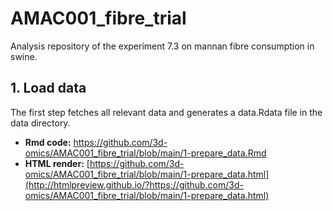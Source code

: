 # AMAC001_fibre_trial
Analysis repository of the experiment 7.3 on mannan fibre consumption in swine.

## 1. Load data

The first step fetches all relevant data and generates a data.Rdata file in the data directory. 

- **Rmd code:** https://github.com/3d-omics/AMAC001_fibre_trial/blob/main/1-prepare_data.Rmd
- **HTML render:** [https://github.com/3d-omics/AMAC001_fibre_trial/blob/main/1-prepare_data.html](http://htmlpreview.github.io/?https://github.com/3d-omics/AMAC001_fibre_trial/blob/main/1-prepare_data.html)

